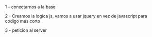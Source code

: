 1 - conectarnos a la base

2 - Creamos la logica js, vamos a usar jquery en vez de javascript para codigo mas corto

3 - peticion al server 